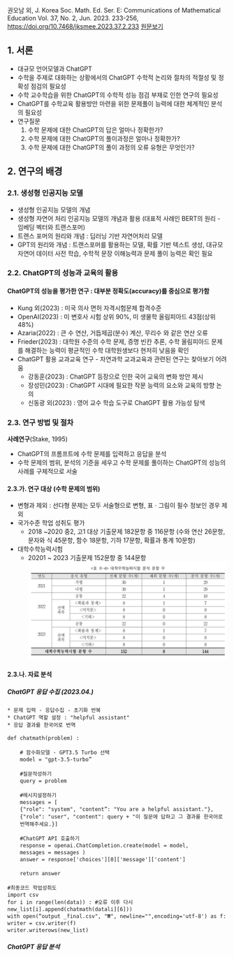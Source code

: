 권오남 외, J. Korea Soc. Math. Ed. Ser. E: Communications of Mathematical Education Vol. 37, No. 2, Jun. 2023. 233-256, https://doi.org/10.7468/jksmee.2023.37.2.233
[원문보기](attachments/KCI_FI002975707.pdf)

## 1. 서론
* 대규모 언어모델과 ChatGPT
* 수학을 주제로 대화하는 상황에서의 ChatGPT 수학적 논리와 절차의 적절성 및 정확성 점검의 필요성
* 수학 교수학습을 위한 ChatGPT의 수학적 성능 점검 부재로 인한 연구의 필요성
* ChatGPT를 수학교육 활용방안 마련을 위한 문제풀이 능력에 대한 체계적인 분석의 필요성
* 연구질문
	1. 수학 문제에 대한 ChatGPT의 답은 얼마나 정확한가?
	2. 수학 문제에 대한 ChatGPT의 풀이과정은 얼마나 정확한가?
	3. 수학 문제에 대한 ChatGPT의 풀이 과정의 오류 유형은 무엇인가?
##  2. 연구의 배경
### 2.1. 생성형 인공지능 모델
* 생성형 인공지능 모델의 개념 
* 생성형 자연어 처리 인공지능 모델의 개념과 활용 (대표적 사례인 BERT의 원리 - 임베딩 벡터와 트랜스포머)
* 트랜스 포머의 원리와 개념 : 딥러닝 기반 자연어처리 모델
* GPT의 원리와 개념 : 트랜스포머를 활용하는 모델, 확률 기반 텍스트 생성, 대규모 자연어 데이터 사전 학습, 수학적 문장 이해능력과 문제 풀이 능력은 확인 필요
### 2.2. ChatGPT의 성능과 교육의 활용
#### ChatGPT의 성능을 평가한 연구 : 대부분 정확도(accuracy)를 중심으로 평가함
* Kung 외(2023) : 미국 의사 면허 자격시험문제 합격수준
* OpenAI(2023) : 미 변호사 시험 상위 90%, 미 생물학 올림피아드 43점(상위 48%)
* Azaria(2022) : 큰 수 연산, 거듭제곱(분수) 계산, 무리수 와 같은 연산 오류
* Frieder(2023) : 대학원 수준의 수학 문제, 증명 빈칸 추론, 수학 올림피아드 문제를 해결하는 능력이 평균적인 수학 대학원생보다 현저히 낮음을 확인
* ChatGPT 활용 교과교육 연구 - 자연과학 교과교육과 관련된 연구는 찾아보기 어려움
	* 강동훈(2023) : ChatGPT 등장으로 인한 국어 교육의 변화 방안 제시 
	* 장성민(2023) : ChatGPT 시대에 필요한 작문 능력의 요소와 교육의 방향 논의
	* 신동광 외(2023) : 영어 교수 학습 도구로 ChatGPT 활용 가능성 탐색
### 2.3. 연구 방법 및 절차
**사례연구**(Stake, 1995)
* ChatGPT의 프롬프트에 수학 문제를 입력하고 응답을 분석
* 수학 문제의 범위, 분석의 기준을 세우고 수학 문제를 풀이하는 ChatGPT의 성능의 사례를 구체적으로 서술
#### 2.3.가. 연구 대상 (수학 문제의 범위) 
* 변형과 제외 : 선다형 문제는 모두 서술형으로 변형, 표 $\cdot$ 그림이 필수 정보인 경우 제외
* 국가수준 학업 성취도 평가
	* 2018 ~2020 중2, 고1 대상 기출문제 182문항 중 116문항 (수와 연산 26문항, 문자와 식 45문항, 함수 18문항, 기하 17문항, 확률과 통계 10문항)
* 대학수학능력시험 
	* 20201 ~ 2023 기출문제 152문항 중 144문항
	![](attachments/Pasted%20image%2020240417172629.png)
#### 2.3.나. 자료 분석
##### ChatGPT 응답 수집 (2023.04.)
	* 문제 입력 - 응답수집 - 초기화 반복
	* ChatGPT 역할 설정 : "helpful assistant"
	* 응답 결과를 한국어로 번역

```
def chatmath(problem) :

	# 함수화모델 - GPT3.5 Turbo 선택 
	model = "gpt-3.5-turbo” 

	#질문작성하기  
	query = problem
	
	#메시지설정하기 
	messages = [
	{"role": "system", "content”: "You are a helpful assistant."},
	{"role": "user", "content": query + "이 질문에 답하고 그 결과를 한국어로 
	번역해주세요.}]
	
	#ChatGPT API 호출하기
	response = openai.ChatCompletion.create(model = model,
	messages = messages )  
	answer = response['choices'][0]['message']['content']
	
	return answer

#최종코드 학업성취도  
import csv  
for i in range(len(data)) : #오류 이후 다시
new_list[i].append(chatmath(datali][6]))  
with open(“output _final.csv", "₩", newline="",encoding='utf-8') as f:
writer = csv.writer(f)
writer.writerows(new_list)
```
##### ChatGPT 응답 분석